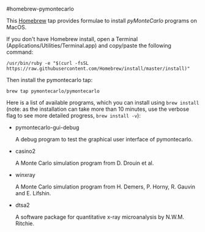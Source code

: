 #homebrew-pymontecarlo

This [Homebrew](https://brew.sh) tap provides formulae to install *pyMonteCarlo* programs on MacOS.

If you don't have Homebrew install, open a Terminal (Applications/Utilities/Terminal.app) and copy/paste the following command:

`/usr/bin/ruby -e "$(curl -fsSL https://raw.githubusercontent.com/Homebrew/install/master/install)"`

Then install the pymontecarlo tap:

`brew tap pymontecarlo/pymontecarlo`

Here is a list of available programs, which you can install using `brew install` (note: as the installation can take more than 10 minutes, use the verbose flag to see more detailed progress, `brew install -v`):

* pymontecarlo-gui-debug

   A debug program to test the graphical user interface of pymontecarlo.

* casino2

   A Monte Carlo simulation program from D. Drouin et al.

* winxray

   A Monte Carlo simulation program from H. Demers, P. Horny, R. Gauvin and E. Lifshin.

* dtsa2

   A software package for quantitative x-ray microanalysis by N.W.M. Ritchie.
